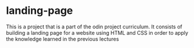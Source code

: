 # landing-page

This is a project that is a part of the odin project curriculum. It consists of building a landing page for a website using HTML and CSS in order to apply the knowledge learned in the previous lectures
